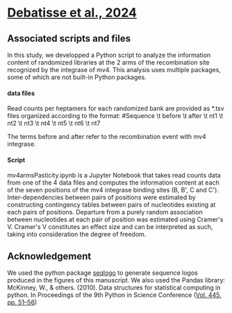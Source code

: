 # [Debatisse et al., 2024](https://link-url-here.org)

## Associated scripts and files
In this study, we developped a Python script to analyze the information content of randomized libraries at the 2 arms of the recombination site recognized by the integrase of mv4.
This analysis uses multiple packages, some of which are not built-in Python packages.

#### data files
Read counts per heptamers for each randomized bank are provided as *.tsv files organized according to the format:
#Sequence \t before \t after \t nt1 \t nt2 \t nt3 \t nt4 \t nt5 \t nt6 \t nt7

The terms before and after refer to the recombination event with mv4 integrase.

#### Script
mv4armsPasticity.ipynb is a Jupyter Notebook that takes read counts data from one of the 4 data files and computes the information content at each of the seven positions of the mv4 integrase binding sites (B, B', C and C'). Inter-dependencies between pairs of positions were estimated by constructing contingency tables between pairs of nucleotides existing at each pairs of positions. Departure from a purely random association between nucleotides at each pair of position was estimated using Cramer's V. Cramer's V constitutes an effect size and can be interpreted as such, taking into consideration the degree of freedom.

## Acknowledgement
We used the python package [seqlogo](https://github.com/betteridiot/seqlogo) to generate sequence logos produced in the figures of this manuscript.
We also used the Pandas library:
McKinney, W., & others. (2010). Data structures for statistical computing in python. In Proceedings of the 9th Python in Science Conference ([Vol. 445, pp. 51–56](https://conference.scipy.org/proceedings/scipy2010/pdfs/mckinney.pdf))
